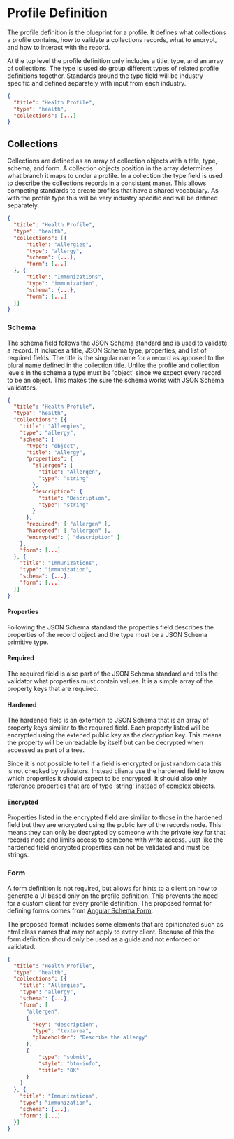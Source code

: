 # Profile Definition

The profile definition is the blueprint for a profile. It defines what collections a profile contains, how to validate a collections records, what to encrypt, and how to interact with the record.

At the top level the profile definition only includes a title, type, and an array of collections. The type is used do group different types of related profile definitions together. Standards around the type field will be industry specific and defined separately with input from each industry.

```json
{
  "title": "Health Profile",
  "type": "health",
  "collections": [...]
}
```

## Collections

Collections are defined as an array of collection objects with a title, type, schema, and form. A collection objects position in the array determines what branch it maps to under a profile. In a collection the type field is used to describe the collections records in a consistent maner. This allows competing standards to create profiles that have a shared vocabulary. As with the profile type this will be very industry specific and will be defined separately.

```json
{
  "title": "Health Profile",
  "type": "health",
  "collections": [{
      "title": "Allergies",
      "type": "allergy",
      "schema": {...},
      "form": [...]
  }, {
      "title": "Immunizations",
      "type": "immunization",
      "schema": {...},
      "form": [...]
  }]
}
```

### Schema

The schema field follows the [JSON Schema](http://json-schema.org) standard and is used to validate a record. It includes a title, JSON Schema type, properties, and list of required fields. The title is the singular name for a record as apposed to the plural name defined in the collection title. Unlike the profile and collection levels in the schema a type must be 'object' since we expect every record to be an object. This makes the sure the schema works with JSON Schema validators.

```json
{
  "title": "Health Profile",
  "type": "health",
  "collections": [{
    "title": "Allergies",
    "type": "allergy",
    "schema": {
      "type": "object",
      "title": "Allergy",
      "properties": {
        "allergen": {
          "title": "Allergen",
          "type": "string"
        },
        "description": {
          "title": "Description",
          "type": "string"
        }
      },
      "required": [ "allergen" ],
      "hardened": [ "allergen" ],
      "encrypted": [ "description" ]
    },
    "form": [...]
  }, {
    "title": "Immunizations",
    "type": "immunization",
    "schema": {...},
    "form": [...]
  }]
}
```

#### Properties

Following the JSON Schema standard the properties field describes the properties of the record object and the type must be a JSON Schema primitive type.

#### Required

The required field is also part of the JSON Schema standard and tells the validator what properties must contain values. It is a simple array of the property keys that are required.

#### Hardened

The hardened field is an extention to JSON Schema that is an array of property keys similiar to the required field. Each property listed will be encrypted using the extened public key as the decryption key. This means the property will be unreadable by itself but can be decrypted when accessed as part of a tree.

Since it is not possible to tell if a field is encrypted or just random data this is not checked by validators. Instead clients use the hardened field to know which properties it should expect to be encrypted. It should also only reference properties that are of type 'string' instead of complex objects.

#### Encrypted

Properties listed in the encrypted field are similiar to those in the hardened field but they are encrypted using the public key of the records node. This means they can only be decrypted by someone with the private key for that records node and limits access to someone with write access. Just like the hardened field encrypted properties can not be validated and must be strings.  

### Form

A form definition is not required, but allows for hints to a client on how to generate a UI based only on the profile definition. This prevents the need for a custom client for every profile definition. The proposed format for defining forms comes from [Angular Schema Form](https://github.com/Textalk/angular-schema-form/blob/master/docs/index.md#form-definitions).

The proposed format includes some elements that are opinionated such as html class names that may not apply to every client. Because of this the form definition should only be used as a guide and not enforced or validated.

```json
{
  "title": "Health Profile",
  "type": "health",
  "collections": [{
    "title": "Allergies",
    "type": "allergy",
    "schema": {...},
    "form": [
      "allergen",
      {
        "key": "description",
        "type": "textarea",
        "placeholder": "Describe the allergy"
      },
      {
          "type": "submit",
          "style": "btn-info",
          "title": "OK"
      }
    ]
  }, {
    "title": "Immunizations",
    "type": "immunization",
    "schema": {...},
    "form": [...]
  }]
}
```
